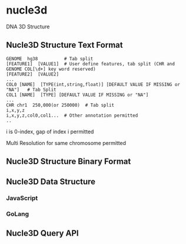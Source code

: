 # nucle3d
DNA 3D Structure

## Nucle3D Structure Text Format
```
GENOME  hg38          # Tab split
[FEATURE1]  [VALUE1]  # User define features, tab split (CHR and GENOME COL[\d+] key word reserved)
[FEATURE2]  [VALUE2]
...
COL0 [NAME]  [TYPE(int,string,float)] [DEFAULT VALUE IF MISSING or "NA"]   # Tab Split
COL1 [NAME]  [TYPE] [DEFAULT VALUE IF MISSING or "NA"]
...
CHR chr1  250,000(or 250000)  # Tab split
i,x,y,z
i,x,y,z,col0,col1...  # Other annotation permitted
..
```
i is 0-index, gap of index i permitted

Multi Resolution for same chromosome permitted


## Nucle3D Structure Binary Format


## Nucle3D Data Structure

### JavaScript

### GoLang

## Nucle3D Query API
